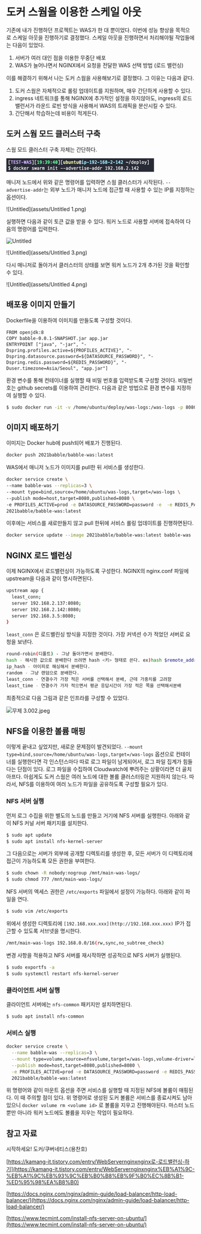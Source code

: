 # 도커 스웜을 이용한 스케일 아웃

기존에 내가 진행하던 프로젝트는 WAS가 한 대 뿐이었다. 이번에 성능 향상을 목적으로 스케일 아웃을 진행하기로 결정했다. 스케일 아웃을 진행하면서 처리해야될 작업들에는 다음이 있었다.

1. 서버가 여러 대인 점을 이용한 무중단 배포
2. WAS가 늘어나면서 NGINX에서 요청을 전달한 WAS 선택 방법 (로드 밸런싱)

이를 해결하기 위해서 나는 도커 스웜을 사용해보기로 결정했다. 그 이유는 다음과 같다.

1. 도커 스웜은 자체적으로 롤링 업데이트를 지원하며, 매우 간단하게 사용할 수 있다.
2. ingress 네트워크를 통해 NGINX에 추가적인 설정을 하지않아도, ingress의 로드 밸런서가 라운드 로빈 방식을 사용해서 WAS의 트래픽을 분산시킬 수 있다. 
3. 간단해서 학습하는데 비용이 적게든다.

## 도커 스웜 모드 클러스터 구축

스웜 모드 클러스터 구축 자체는 간단하다.

![Untitled](assets/Untitled.png)

매니저 노드에서 위와 같은 명령어를 입력하면 스웜 클러스터가 시작된다. `--advertise-addr`는 외부 노드가 매니저 노드에 접근할 때 사용할 수 있는 IP를 지정하는 옵션이다.

![Untitled](assets/Untitled 1.png)

실행하면 다음과 같이 토큰 값을 받을 수 있다. 워커 노드로 사용할 서버에 접속하여 다음의 명령어를 입력한다.

![Untitled](%E1%84%83%E1%85%A9%E1%84%8F%E1%85%A5%20%E1%84%89%E1%85%B3%E1%84%8B%E1%85%AF%E1%86%B7%E1%84%8B%E1%85%B3%E1%86%AF%20%E1%84%8B%E1%85%B5%E1%84%8B%E1%85%AD%E1%86%BC%E1%84%92%E1%85%A1%E1%86%AB%20%E1%84%89%E1%85%B3%E1%84%8F%E1%85%A6%E1%84%8B%E1%85%B5%E1%86%AF%20%E1%84%8B%E1%85%A1%E1%84%8B%E1%85%AE%E1%86%BA%20a3c3d77d7f9f410eb26cb92737d99029/Untitled%202.png)

![Untitled](assets/Untitled 3.png)

다시 매니저로 돌아가서 클러스터의 상태를 보면 워커 노드가 2개 추가된 것을 확인할 수 있다.

![Untitled](assets/Untitled 4.png)

## 배포용 이미지 만들기

Dockerfile을 이용하여 이미지를 만들도록 구성할 것이다.

```docker
FROM openjdk:8
COPY babble-0.0.1-SNAPSHOT.jar app.jar
ENTRYPOINT ["java", "-jar", "-Dspring.profiles.active=${PROFILES_ACTIVE}", "-Dspring.datasource.password=${DATASOURCE_PASSWORD}", "-Dspring.redis.password=${REDIS_PASSWORD}", "-Duser.timezone=Asia/Seoul", "app.jar"]
```

환경 변수를 통해 컨테이너를 실행할 때 비밀 번호를 입력받도록 구성할 것이다. 비밀번호는 github secrets를 이용하여 관리한다. 다음과 같은 방법으로 환경 변수를 지정하여 실행할 수 있다.

```bash
$ sudo docker run -it -v /home/ubuntu/deploy/was-logs:/was-logs -p 8080:8080 --name junroot-was -e DATASOURCE_PASSWORD=password -e REDIS_PASSWORD=password test-was/app
```

## 이미지 배포하기

이미지는 Docker hub에 push되어 배포가 진행된다.

```bash
docker push 2021babble/babble-was:latest
```

WAS에서 매니저 노드가 이미지를 pull한 뒤 서비스를 생성한다.

```bash
docker service create \
--name babble-was --replicas=3 \
--mount type=bind,source=/home/ubuntu/was-logs,target=/was-logs \
--publish mode=host,target=8080,published=8080 \
-e PROFILES_ACTIVE=prod -e DATASOURCE_PASSWORD=password -e  -e REDIS_PASSWORD=password \
2021babble/babble-was:latest
```

이후에는 서비스를 새로만들지 않고 pull 한뒤에 서비스 롤링 업데이트를 진행하면된다.

```bash
docker service update --image 2021babble/babble-was:latest babble-was
```

## NGINX 로드 밸런싱

이제 NGINX에서 로드밸런싱이 가능하도록 구성한다. NGINX의 nginx.conf 파일에 upstream을 다음과 같이 명시하면된다.

```bash
upstream app {
  least_conn;
  server 192.168.2.137:8080;
  server 192.168.2.142:8080;
  server 192.168.3.5:8080;
}
```

`least_conn` 은 로드밸린싱 방식을 지정한 것이다. 가장 커넥션 수가 적었던 서버로 요청을 보낸다.

```bash
round-robin(디폴트) - 그냥 돌아가면서 분배한다.
hash - 해시한 값으로 분배한다 쓰려면 hash <키> 형태로 쓴다. ex)hash $remote_addr <- 이는 ip_hash와 같다.
ip_hash - 아이피로 해싱해서 분배한다.
random - 그냥 랜덤으로 분배한다.
least_conn - 연결수가 가장 적은 서버를 선택해서 분배, 근데 가중치를 고려함
least_time - 연결수가 가자 적으면서 평균 응답시간이 가장 적은 쪽을 선택해서분배
```

최종적으로 다음 그림과 같은 인프라를 구성할 수 있었다.

![무제 3.002.jpeg](assets/무제_3.002.jpeg)

## NFS을 이용한 볼륨 매핑

이렇게 끝내고 싶었지만, 새로운 문제점이 발견되었다. `--mount type=bind,source=/home/ubuntu/was-logs,target=/was-logs` 옵션으로 컨테이너를 실행한다면 각 인스턴스마다 따로 로그 파일이 남게되어서, 로그 파일 집계가 힘들다는 단점이 있다. 로그 파일을 수집하여  Cloudwatch에 뿌려주는 상황이라면 더 골치아프다. 아쉽게도 도커 스웜은 여러 노드에 대한 볼륨 클러스터링은 지원하지 않는다. 따라서, NFS를 이용하여 여러 노드가 파일을 공유하도록 구성할 필요가 있다. 

### NFS 서버 실행

먼저 로그 수집을 위한 별도의 노드를 만들고 거기에 NFS 서버를 실행한다. 아래와 같이 NFS 커널 서버 패키지를 설치한다.

```bash
$ sudo apt update
$ sudo apt install nfs-kernel-server
```

그 다음으로는 서버가 외부에 공개할 디렉토리를 생성한 후, 모든 서버가 이 디렉토리에 접근이 가능하도록 모든 권한을 부여한다.

```bash
$ sudo chown -R nobody:nogroup /mnt/main-was-logs/
$ sudo chmod 777 /mnt/main-was-logs/
```

NFS 서버의 엑세스 권한은 `/etc/exports` 파일에서 설정이 가능하다. 아래와 같이 파일을 연다.

```bash
$ sudo vim /etc/exports
```

위에서 생성한 디렉토리에 `[192.168.xxx.xxx](http://192.168.xxx.xxx)` IP가 접근할 수 있도록 서브넷을 명시한다.

```bash
/mnt/main-was-logs 192.168.0.0/16(rw,sync,no_subtree_check)
```

변경 사항을 적용하고 NFS 서버를 재시작하면 성공적으로 NFS 서버가 실행된다.

```bash
$ sudo exportfs -a
$ sudo systemctl restart nfs-kernel-server
```

### 클라이언트 서버 실행

클라이언트 서버에는 `nfs-common` 패키지만 설치하면된다.

```bash
$ sudo apt install nfs-common
```

### 서비스 실행

```bash
docker service create \
  --name babble-was --replicas=3 \
  --mount type=volume,source=nfsvolume,target=/was-logs,volume-driver=local,volume-opt=type=nfs,volume-opt=device=:/mnt/main-was-logs,volume-opt=o=addr=192.168.1.20 \
  --publish mode=host,target=8080,published=8080 \
  -e PROFILES_ACTIVE=prod -e DATASOURCE_PASSWORD=password -e REDIS_PASSWORD=password \
  2021babble/babble-was:latest
```

위 명령어와 같이 마운트 옵션을 주면 서비스를 실행할 때 지정된 NFS에 볼륨이 매핑된다. 이 때 주의할 점이 있다. 위 명령어로 생성된 도커 볼륨은 서비스를 종료시켜도 남아 있으니 `docker volume rm <volume id>` 로 볼륨을 지우고 진행해야된다. 마스터 노드 뿐만 아니라 워커 노드에도 볼륨을 지우는 작업이 필요하다.

## 참고 자료

시작하세요! 도커/쿠버네티스(용찬호)

[https://kamang-it.tistory.com/entry/WebServernginxnginx로-로드밸런싱-하기](https://kamang-it.tistory.com/entry/WebServernginxnginx%EB%A1%9C-%EB%A1%9C%EB%93%9C%EB%B0%B8%EB%9F%B0%EC%8B%B1-%ED%95%98%EA%B8%B0)

[https://docs.nginx.com/nginx/admin-guide/load-balancer/http-load-balancer/](https://docs.nginx.com/nginx/admin-guide/load-balancer/http-load-balancer/)

[https://www.tecmint.com/install-nfs-server-on-ubuntu/](https://www.tecmint.com/install-nfs-server-on-ubuntu/)